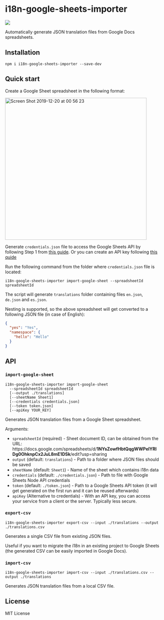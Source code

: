 # i18n-google-sheets-importer

<img src="https://img.shields.io/npm/v/i18n-google-sheets-importer">

Automatically generate JSON translation files from Google Docs spreadsheets.

## Installation

```
npm i i18n-google-sheets-importer --save-dev
```

## Quick start

Create a Google Sheet spreadsheet in the following format:

<img width="462" alt="Screen Shot 2019-12-20 at 00 56 23" src="https://user-images.githubusercontent.com/9952229/71218899-927f3a00-22c3-11ea-962b-2e8e53199579.png">

Generate `credentials.json` file to access the Google Sheets API by following Step 1 from [this guide](https://developers.google.com/sheets/api/quickstart/nodejs). Or you can create an API key following [this quide](https://cloud.google.com/docs/authentication/api-keys?hl=en&visit_id=638784454066444186-4176495997&rd=1#create)

Run the following command from the folder where `credentials.json` file is located:

```
i18n-google-sheets-importer import-google-sheet --spreadsheetId spreadsheetId
```

The script will generate `translations` folder containing files `en.json`, `de.json` and `es.json`.

Nesting is supported, so the above spreadsheet will get converted to a following JSON file (in case of English):

```json
{
  "yes": "Yes",
  "namespace": {
    "hello": "Hello"
  }
}
```

## API

### `import-google-sheet`

```
i18n-google-sheets-importer import-google-sheet
  --spreadsheetId spreadsheetId
  [--output ./translations]
  [--sheetName Sheet1]
  [--credentials credentials.json]
  [--token token.json]
  [--apiKey YOUR_KEY]
```

Generates JSON translation files from a Google Sheet spreadsheet.

Arguments:

- `spreadsheetId` (required) - Sheet document ID, can be obtained from the URL: ht<span>tps://docs.google.com/spreadsheets/d/**1NYsZowfHbtQqgWWPelYRlDg0OhknpCx2JuL8mE1DSk**/edit?usp=sharing</span>
- `output` (default: `translations`) - Path to a folder where JSON files should be saved
- `sheetName` (default: `Sheet1`) - Name of the sheet which contains i18n data
- `credentials` (default: `./credentials.json`) - Path to file with Google Sheets Node API credentials
- `token` (default: `./token.json`) - Path to a Google Sheets API token (it will get generated on the first run and it can be reused afterwards)
- `apiKey` (Alternative to credentials) - With an API key, you can access your service from a client or the server. Typically less secure.

### `export-csv`

```
i18n-google-sheets-importer export-csv --input ./translations --output ./translations.csv
```

Generates a single CSV file from existing JSON files.

Useful if you want to migrate the i18n in an existing project to Google Sheets (the generated CSV can be easily imported in Google Docs).

### `import-csv`

```
i18n-google-sheets-importer import-csv --input ./translations.csv --output ./translations
```

Generates JSON translation files from a local CSV file.

## License

MIT License

